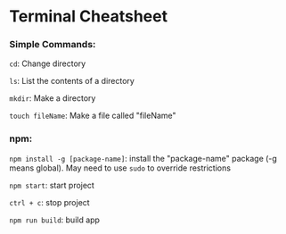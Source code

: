 # Terminal Cheatsheet

### Simple Commands:

`cd`: Change directory

`ls`: List the contents of a directory

`mkdir`: Make a directory

`touch fileName`: Make a file called "fileName"

### npm:

`npm install -g [package-name]`: install the "package-name" package (-g means global). May need to use `sudo` to 
override restrictions

`npm start`: start project

`ctrl + c`: stop project

`npm run build`: build app

